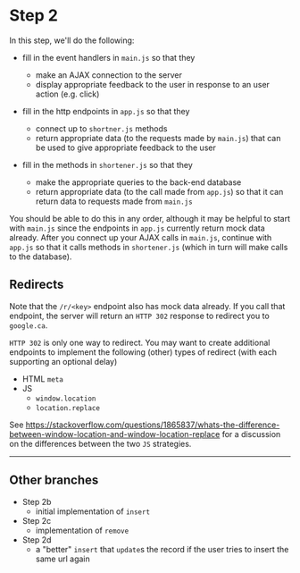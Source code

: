 # Step 2

In this step, we'll do the following:

- fill in the event handlers in `main.js` so that they
  - make an AJAX connection to the server
  - display appropriate feedback to the user in response to an user action (e.g. click)
  
- fill in the http endpoints in `app.js` so that they
  - connect up to `shortner.js` methods
  - return appropriate data (to the requests made by `main.js`) that can be used to give appropriate feedback to the user
  
- fill in the methods in `shortener.js` so that they
  - make the appropriate queries to the back-end database
  - return appropriate data (to the call made from `app.js`) so that it can return data to requests made from `main.js`
  
You should be able to do this in any order, although it may be helpful to start with `main.js` since the endpoints in `app.js` currently return mock data already.
After you connect up your AJAX calls in `main.js`, continue with `app.js` so that it calls methods in `shortener.js` (which in turn will make calls to the database).

## Redirects

Note that the `/r/<key>` endpoint also has mock data already.
If you call that endpoint, the server will return an `HTTP 302` response to redirect you to `google.ca`.

`HTTP 302` is only one way to redirect.
You may want to create additional endpoints to implement the following (other) types of redirect (with each supporting an optional delay)
- HTML `meta`
- JS
  - `window.location`
  - `location.replace`
  
See https://stackoverflow.com/questions/1865837/whats-the-difference-between-window-location-and-window-location-replace for a discussion on the differences between the two `JS` strategies.

-----

## Other branches

- Step 2b
  - initial implementation of `insert`
- Step 2c
  - implementation of `remove`
- Step 2d
  - a "better" `insert` that `update`s the record if the user tries to insert the same url again
